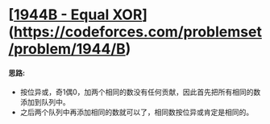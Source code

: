 # [[1944B - Equal XOR](https://codeforces.com/problemset/problem/1944/B)](https://codeforces.com/problemset/problem/1944/B)

#### 思路:

- 按位异或，奇1偶0，加两个相同的数没有任何贡献，因此首先把所有相同的数添加到队列中。
- 之后两个队列中再添加相同的数就可以了，相同数按位异或肯定是相同的。
